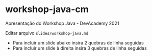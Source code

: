 # workshop-java-cm
Apresentação do Workshop Java - DevAcademy 2021

Editar arquivo `slides/workshop-java.md`
- Para incluir um slide abaixo insira 2 quebras de linha seguidas
- Para incluir um slide à direita insira 3 quebras de linha seguidas

